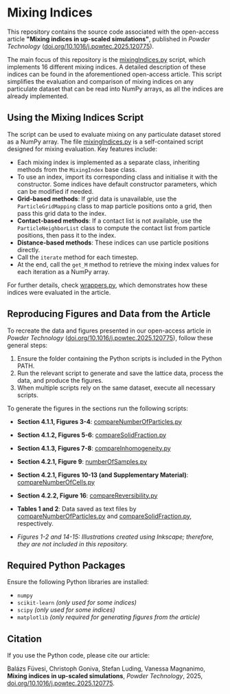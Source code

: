 # Mixing Indices

This repository contains the source code associated with the open-access article **"Mixing indices in up-scaled simulations"**, published in *Powder Technology* ([doi.org/10.1016/j.powtec.2025.120775](https://doi.org/10.1016/j.powtec.2025.120775)).

The main focus of this repository is the [mixingIndices.py](mixingIndices.py) script, which implements 16 different mixing indices. A detailed description of these indices can be found in the aforementioned open-access article. This script simplifies the evaluation and comparison of mixing indices on any particulate dataset that can be read into NumPy arrays, as all the indices are already implemented.

## Using the Mixing Indices Script

The script can be used to evaluate mixing on any particulate dataset stored as a NumPy array. The file [mixingIndices.py](mixingIndices.py) is a self-contained script designed for mixing evaluation. Key features include:

- Each mixing index is implemented as a separate class, inheriting methods from the `MixingIndex` base class.
- To use an index, import its corresponding class and initialise it with the constructor. Some indices have default constructor parameters, which can be modified if needed.
- **Grid-based methods**: If grid data is unavailable, use the `ParticleGridMapping` class to map particle positions onto a grid, then pass this grid data to the index.
- **Contact-based methods**: If a contact list is not available, use the `ParticleNeighborList` class to compute the contact list from particle positions, then pass it to the index.
- **Distance-based methods**: These indices can use particle positions directly.
- Call the `iterate` method for each timestep.
- At the end, call the `get_M` method to retrieve the mixing index values for each iteration as a NumPy array.

For further details, check [wrappers.py](comparisonMI/wrappers.py), which demonstrates how these indices were evaluated in the article.

## Reproducing Figures and Data from the Article

To recreate the data and figures presented in our open-access article in *Powder Technology* ([doi.org/10.1016/j.powtec.2025.120775](https://doi.org/10.1016/j.powtec.2025.120775)), follow these general steps:

1. Ensure the folder containing the Python scripts is included in the Python PATH.
2. Run the relevant script to generate and save the lattice data, process the data, and produce the figures.
3. When multiple scripts rely on the same dataset, execute all necessary scripts.

To generate the figures in the sections run the following scripts:

- **Section 4.1.1, Figures 3-4**: [compareNumberOfParticles.py](comparisonMI/compareNumberOfParticles.py)
- **Section 4.1.2, Figures 5-6**: [compareSolidFraction.py](comparisonMI/compareSolidFraction.py)
- **Section 4.1.3, Figures 7-8**: [compareInhomogeneity.py](comparisonMI/compareInhomogeneity.py)
- **Section 4.2.1, Figure 9**: [numberOfSamples.py](comparisonMI/numberOfSamples.py)
- **Section 4.2.1, Figures 10-13 (and Supplementary Material)**: [compareNumberOfCells.py](comparisonMI/compareNumberOfCells.py)
- **Section 4.2.2, Figure 16**: [compareReversibility.py](comparisonMI/compareReversibility.py)

- **Tables 1 and 2**: Data saved as text files by [compareNumberOfParticles.py](comparisonMI/compareNumberOfParticles.py) and [compareSolidFraction.py](comparisonMI/compareSolidFraction.py), respectively.
- _Figures 1-2 and 14-15: Illustrations created using Inkscape; therefore, they are not included in this repository._

## Required Python Packages

Ensure the following Python libraries are installed:

- `numpy`
- `scikit-learn` _(only used for some indices)_
- `scipy` _(only used for some indices)_
- `matplotlib` _(only required for generating figures from the article)_

## Citation

If you use the Python code, please cite our article:

Balázs Füvesi, Christoph Goniva, Stefan Luding, Vanessa Magnanimo, **Mixing indices in up-scaled simulations**, *Powder Technology*, 2025, [doi.org/10.1016/j.powtec.2025.120775](https://doi.org/10.1016/j.powtec.2025.120775).

